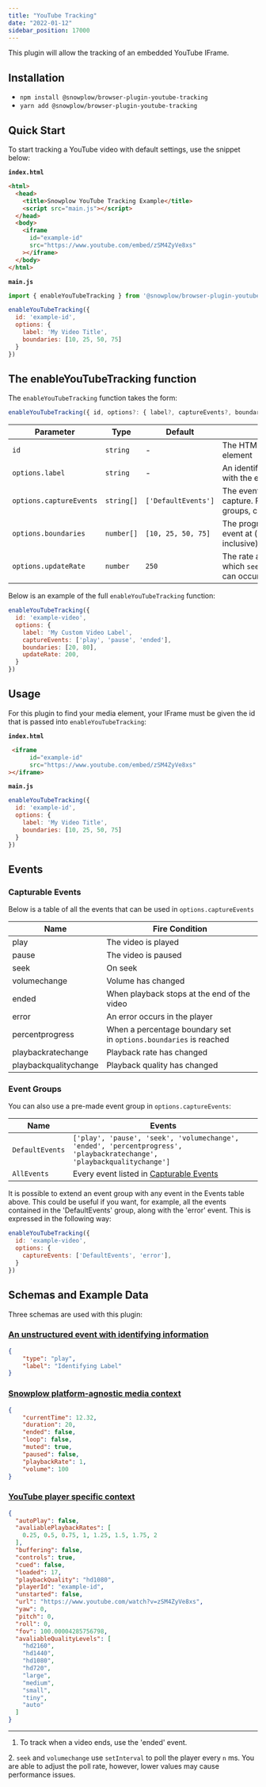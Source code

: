 ```yaml
---
title: "YouTube Tracking"
date: "2022-01-12"
sidebar_position: 17000
---
```


This plugin will allow the tracking of an embedded YouTube IFrame.

## Installation

- `npm install @snowplow/browser-plugin-youtube-tracking`
- `yarn add @snowplow/browser-plugin-youtube-tracking`

## Quick Start

To start tracking a YouTube video with default settings, use the snippet below:

**`index.html`**

```html
<html>
  <head>
    <title>Snowplow YouTube Tracking Example</title>
    <script src="main.js"></script> 
  </head>
  <body>
    <iframe
      id="example-id"
      src="https://www.youtube.com/embed/zSM4ZyVe8xs"
    ></iframe>  
  </body>
</html>
```

**`main.js`**

```javascript
import { enableYouTubeTracking } from '@snowplow/browser-plugin-youtube-tracking'

enableYouTubeTracking({
  id: 'example-id',
  options: {
    label: 'My Video Title',
    boundaries: [10, 25, 50, 75]
  }
})
```

## The enableYouTubeTracking function

The `enableYouTubeTracking` function takes the form:

```javascript
enableYouTubeTracking({ id, options?: { label?, captureEvents?, boundaries?, updateRate? } })
```

| Parameter               | Type       | Default             | Description                                                                                                    | Required |
|-------------------------|------------|---------------------|----------------------------------------------------------------------------------------------------------------|----------|
| `id`                    | `string`   | \-                  | The HTML id attribute of the media element                                                                     | Yes      |
| `options.label`         | `string`   | \-                  | An identifiable custom label sent with the event                                                               | No       |
| `options.captureEvents` | `string[]` | `['DefaultEvents']` | The events or Event Group to capture. For a full list of events and groups, check the [section below](#events) | No       |
| `options.boundaries`    | `number[]` | `[10, 25, 50, 75]`  | The progress percentages to fire an event at (valid values 1 - 99 inclusive) [\[1\]](#1)                       | No       |
| `options.updateRate`    | `number`   | `250`               | The rate at which `seek` and `volumechange` events can occur [\[2\]](#2)                                       | No       |

Below is an example of the full `enableYouTubeTracking` function:

```javascript
enableYouTubeTracking({
  id: 'example-video',
  options: {
    label: 'My Custom Video Label',
    captureEvents: ['play', 'pause', 'ended'],
    boundaries: [20, 80],
    updateRate: 200,
  }
})
```

## Usage

For this plugin to find your media element, your IFrame must be given the id that is passed into `enableYouTubeTracking`:

**`index.html`**

```html
 <iframe
      id="example-id"
      src="https://www.youtube.com/embed/zSM4ZyVe8xs"
></iframe>  
```

**`main.js`**

```javascript
enableYouTubeTracking({
  id: 'example-id',
  options: {
    label: 'My Video Title',
    boundaries: [10, 25, 50, 75]
  }
})
```

## Events

### Capturable Events

Below is a table of all the events that can be used in `options.captureEvents`

| Name                  | Fire Condition                                                    |
|-----------------------|-------------------------------------------------------------------|
| play                  | The video is played                                               |
| pause                 | The video is paused                                               |
| seek                  | On seek                                                           |
| volumechange          | Volume has changed                                                |
| ended                 | When playback stops at the end of the video                       |
| error                 | An error occurs in the player                                     |
| percentprogress       | When a percentage boundary set in `options.boundaries` is reached |
| playbackratechange    | Playback rate has changed                                         |
| playbackqualitychange | Playback quality has changed                                      |

### Event Groups

You can also use a pre-made event group in `options.captureEvents`:

| Name            | Events                                                                                                                 |
|-----------------|------------------------------------------------------------------------------------------------------------------------|
| `DefaultEvents` | `['play', 'pause', 'seek', 'volumechange', 'ended', 'percentprogress', 'playbackratechange', 'playbackqualitychange']` |
| `AllEvents`     | Every event listed in [Capturable Events](#capturable-events)                                                          |

It is possible to extend an event group with any event in the Events table above. This could be useful if you want, for example, all the events contained in the 'DefaultEvents' group, along with the 'error' event. This is expressed in the following way:

```javascript
enableYouTubeTracking({
  id: 'example-video',
  options: {
    captureEvents: ['DefaultEvents', 'error'],
  }
})
```

## Schemas and Example Data

Three schemas are used with this plugin:

### [An unstructured event with identifying information](https://github.com/snowplow/iglu-central/blob/master/schemas/com.snowplowanalytics.snowplow/media_player_event/jsonschema/1-0-0)

```json
{
    "type": "play",
    "label": "Identifying Label"
}
```

### [Snowplow platform-agnostic media context](https://github.com/snowplow/iglu-central/blob/master/schemas/com.snowplowanalytics.snowplow/media_player/jsonschema/1-0-0)

```json
{
    "currentTime": 12.32,
    "duration": 20,
    "ended": false,
    "loop": false,
    "muted": true,
    "paused": false,
    "playbackRate": 1,
    "volume": 100
}
```

### [YouTube player specific context](https://github.com/snowplow/iglu-central/blob/master/schemas/org.whatwg/media_element/jsonschema/1-0-0)

```json
{
  "autoPlay": false,
  "avaliablePlaybackRates": [
    0.25, 0.5, 0.75, 1, 1.25, 1.5, 1.75, 2
  ],
  "buffering": false,
  "controls": true,
  "cued": false,
  "loaded": 17,
  "playbackQuality": "hd1080",
  "playerId": "example-id",
  "unstarted": false,
  "url": "https://www.youtube.com/watch?v=zSM4ZyVe8xs",
  "yaw": 0,
  "pitch": 0,
  "roll": 0,
  "fov": 100.00004285756798,
  "avaliableQualityLevels": [
    "hd2160",
    "hd1440",
    "hd1080",
    "hd720",
    "large",
    "medium",
    "small",
    "tiny",
    "auto"
  ]
}
```

* * *

1. To track when a video ends, use the 'ended' event.

2\. `seek` and `volumechange` use `setInterval` to poll the player every `n` ms. You are able to adjust the poll rate, however, lower values may cause performance issues.
